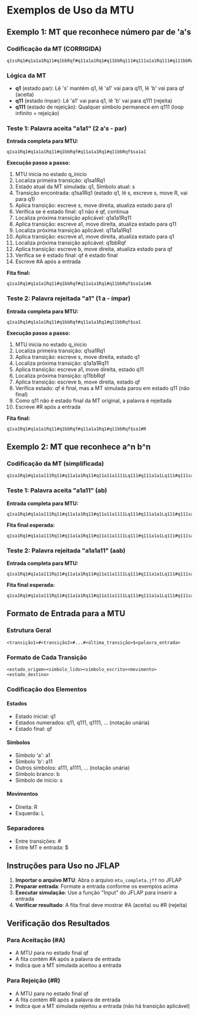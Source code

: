# Exemplos de Uso da MTU

## Exemplo 1: MT que reconhece número par de 'a's

### Codificação da MT (CORRIGIDA)
```
q1ssRq1#q1a1a1Rq11#q1bbRqf#q11a1a1Rq1#q11bbRq111#q111a1a1Rq111#q111bbRq111#q111ssRq111
```

### Lógica da MT
- **q1** (estado par): Lê 's' mantém q1, lê 'a1' vai para q11, lê 'b' vai para qf (aceita)
- **q11** (estado ímpar): Lê 'a1' vai para q1, lê 'b' vai para q111 (rejeita)  
- **q111** (estado de rejeição): Qualquer símbolo permanece em q111 (loop infinito = rejeição)

### Teste 1: Palavra aceita "a1a1" (2 a's - par)
**Entrada completa para MTU:**
```
q1sa1Rq1#q1a1a1Rq11#q1bbRqf#q11a1a1Rq1#q11bbRqf$sa1a1
```

**Execução passo a passo:**
1. MTU inicia no estado q_inicio
2. Localiza primeira transição: q1sa1Rq1
3. Estado atual da MT simulada: q1, Símbolo atual: s
4. Transição encontrada: q1sa1Rq1 (estado q1, lê s, escreve s, move R, vai para q1)
5. Aplica transição: escreve s, move direita, atualiza estado para q1
6. Verifica se é estado final: q1 não é qf, continua
7. Localiza próxima transição aplicável: q1a1a1Rq11
8. Aplica transição: escreve a1, move direita, atualiza estado para q11
9. Localiza próxima transição aplicável: q11a1a1Rq1
10. Aplica transição: escreve a1, move direita, atualiza estado para q1
11. Localiza próxima transição aplicável: q1bbRqf
12. Aplica transição: escreve b, move direita, atualiza estado para qf
13. Verifica se é estado final: qf é estado final
14. Escreve #A após a entrada

**Fita final:**
```
q1sa1Rq1#q1a1a1Rq11#q1bbRqf#q11a1a1Rq1#q11bbRqf$sa1a1#A
```

### Teste 2: Palavra rejeitada "a1" (1 a - ímpar)
**Entrada completa para MTU:**
```
q1sa1Rq1#q1a1a1Rq11#q1bbRqf#q11a1a1Rq1#q11bbRqf$sa1
```

**Execução passo a passo:**
1. MTU inicia no estado q_inicio
2. Localiza primeira transição: q1sa1Rq1
3. Aplica transição: escreve s, move direita, estado q1
4. Localiza próxima transição: q1a1a1Rq11
5. Aplica transição: escreve a1, move direita, estado q11
6. Localiza próxima transição: q11bbRqf
7. Aplica transição: escreve b, move direita, estado qf
8. Verifica estado: qf é final, mas a MT simulada parou em estado q11 (não final)
9. Como q11 não é estado final da MT original, a palavra é rejeitada
10. Escreve #R após a entrada

**Fita final:**
```
q1sa1Rq1#q1a1a1Rq11#q1bbRqf#q11a1a1Rq1#q11bbRqf$sa1#R
```

## Exemplo 2: MT que reconhece a^n b^n

### Codificação da MT (simplificada)
```
q1sa1Rq1#q1a1a111Rq11#q11a1a1Rq11#q11a11a1111Lq111#q111a1a1Lq111#q111sa1Rq1111#q1111a111a111Rq1111#q1111a1a111Rq11#q1111a1111a1111Rq1111#q1111bbRqf
```

### Teste 1: Palavra aceita "a1a11" (ab)
**Entrada completa para MTU:**
```
q1sa1Rq1#q1a1a111Rq11#q11a1a1Rq11#q11a11a1111Lq111#q111a1a1Lq111#q111sa1Rq1111#q1111a111a111Rq1111#q1111a1a111Rq11#q1111a1111a1111Rq1111#q1111bbRqf$sa1a11
```

**Fita final esperada:**
```
q1sa1Rq1#q1a1a111Rq11#q11a1a1Rq11#q11a11a1111Lq111#q111a1a1Lq111#q111sa1Rq1111#q1111a111a111Rq1111#q1111a1a111Rq11#q1111a1111a1111Rq1111#q1111bbRqf$sa1a11#A
```

### Teste 2: Palavra rejeitada "a1a1a11" (aab)
**Entrada completa para MTU:**
```
q1sa1Rq1#q1a1a111Rq11#q11a1a1Rq11#q11a11a1111Lq111#q111a1a1Lq111#q111sa1Rq1111#q1111a111a111Rq1111#q1111a1a111Rq11#q1111a1111a1111Rq1111#q1111bbRqf$sa1a1a11
```

**Fita final esperada:**
```
q1sa1Rq1#q1a1a111Rq11#q11a1a1Rq11#q11a11a1111Lq111#q111a1a1Lq111#q111sa1Rq1111#q1111a111a111Rq1111#q1111a1a111Rq11#q1111a1111a1111Rq1111#q1111bbRqf$sa1a1a11#R
```

## Formato de Entrada para a MTU

### Estrutura Geral
```
<transição1>#<transição2>#...#<última_transição>$<palavra_entrada>
```

### Formato de Cada Transição
```
<estado_origem><símbolo_lido><símbolo_escrito><movimento><estado_destino>
```

### Codificação dos Elementos

#### Estados
- Estado inicial: q1
- Estados numerados: q11, q111, q1111, ... (notação unária)
- Estado final: qf

#### Símbolos
- Símbolo 'a': a1
- Símbolo 'b': a11
- Outros símbolos: a111, a1111, ... (notação unária)
- Símbolo branco: b
- Símbolo de início: s

#### Movimentos
- Direita: R
- Esquerda: L

### Separadores
- Entre transições: #
- Entre MT e entrada: $

## Instruções para Uso no JFLAP

1. **Importar o arquivo MTU**: Abra o arquivo `mtu_completa.jff` no JFLAP
2. **Preparar entrada**: Formate a entrada conforme os exemplos acima
3. **Executar simulação**: Use a função "Input" do JFLAP para inserir a entrada
4. **Verificar resultado**: A fita final deve mostrar #A (aceita) ou #R (rejeita)

## Verificação dos Resultados

### Para Aceitação (#A)
- A MTU para no estado final qf
- A fita contém #A após a palavra de entrada
- Indica que a MT simulada aceitou a entrada

### Para Rejeição (#R)
- A MTU para no estado final qf
- A fita contém #R após a palavra de entrada
- Indica que a MT simulada rejeitou a entrada (não há transição aplicável)

